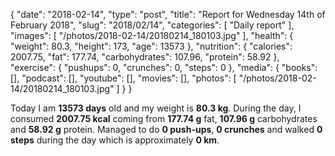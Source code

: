 {
    "date": "2018-02-14",
    "type": "post",
    "title": "Report for Wednesday 14th of February 2018",
    "slug": "2018\/02\/14",
    "categories": [
        "Daily report"
    ],
    "images": [
        "\/photos\/2018-02-14\/20180214_180103.jpg"
    ],
    "health": {
        "weight": 80.3,
        "height": 173,
        "age": 13573
    },
    "nutrition": {
        "calories": 2007.75,
        "fat": 177.74,
        "carbohydrates": 107.96,
        "protein": 58.92
    },
    "exercise": {
        "pushups": 0,
        "crunches": 0,
        "steps": 0
    },
    "media": {
        "books": [],
        "podcast": [],
        "youtube": [],
        "movies": [],
        "photos": [
            "\/photos\/2018-02-14\/20180214_180103.jpg"
        ]
    }
}

Today I am <strong>13573 days</strong> old and my weight is <strong>80.3 kg</strong>. During the day, I consumed <strong>2007.75 kcal</strong> coming from <strong>177.74 g</strong> fat, <strong>107.96 g</strong> carbohydrates and <strong>58.92 g</strong> protein. Managed to do <strong>0 push-ups</strong>, <strong>0 crunches</strong> and walked <strong>0 steps</strong> during the day which is approximately <strong>0 km</strong>.